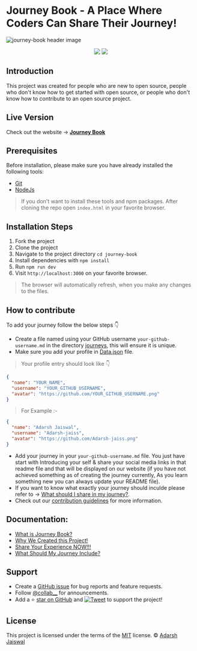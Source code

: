 # Journey Book - A Place Where Coders Can Share Their Journey!

![journey-book header image](https://socialify.git.ci/collab-community/journey-book/image?description=1&font=Inter&forks=1&issues=1&logo=https%3A%2F%2Fcdn2.iconfinder.com%2Fdata%2Ficons%2Fgeest-travel-kit%2F128%2Ftravel_journey-13-512.png&name=1&pattern=Solid&pulls=1&stargazers=1&theme=Dark)

<div align="center">
<img src="https://img.shields.io/badge/License-MIT-yellow.svg" />
<img src="https://github-size-badge.herokuapp.com/collab-community/journey-book.svg" />
  <a href="https://github.com/collab-community/journey-book"></a>
</div>

## Introduction

This project was created for people who are new to open source, people who don't know how to get started with open source, or people who don't know how to contribute to an open source project.

## Live Version

Check out the website &rarr; **[Journey Book](https://collab-community.github.io/journey-book/)**

## Prerequisites

Before installation, please make sure you have already installed the following tools:

- [Git](https://git-scm.com/downloads)
- [NodeJs](https://nodejs.org/en/download/)
> If you don't want to install these tools and npm packages. After cloning the repo open `index.html` in your favorite browser.

## Installation Steps

1. Fork the project
1. Clone the project
1. Navigate to the project directory `cd journey-book`
1. Install dependencies with `npm install`
1. Run `npm run dev`
1. Visit `http://localhost:3000` on your favorite browser.
> The browser will automatically refresh, when you make any changes to the files.

## How to contribute

To add your journey follow the below steps 👇
- Create a file named using your GitHub username `your-github-username.md` in the directory [journeys](https://github.com/collab-community/journey-book/tree/main/journeys), this will ensure it is unique.
- Make sure you add your profile in [Data.json](https://github.com/collab-community/journey-book/blob/main/Data.json) file.
> Your profile entry should look like 👇

```json
{
  "name": "YOUR_NAME",
  "username": "YOUR_GITHUB_USERNAME",
  "avatar": "https://github.com/YOUR_GITHUB_USERNAME.png"
}
```

> For Example :-

```json
{
  "name": "Adarsh Jaiswal",
  "username": "Adarsh-jaiss",
  "avatar": "https://github.com/Adarsh-jaiss.png"
}
```

- Add your journey in your `your-github-username.md` file. You just have start with Introducing your self & share your social media links in that readme file and that will be displayed on our website (if you have not achieved something as of creating the journey currently, As you learn something new you can always update your README file).
- If you want to know what exactly your journey should inculde please refer to &rarr; [What should I share in my journey?](https://collab-community.github.io/journey-book/#/_pages/what-should-i-share).
- Check out our [contribution guidelines](https://github.com/collab-community/journey-book/blob/main/.github/CONTRIBUTING.md) for more information.

## Documentation:
  - [What is Journey Book?](../_pages/what-is-this.md)
  - [Why We Created this Project!](../_pages/journey-book.md)
  - [Share Your Experience NOW!!!](../_pages/share-your-experience.md)
  - [What Should My Journey Include?](../_pages/what-should-i-share.md)

## Support

- Create a [GitHub issue](https://github.com/collab-community/journey-book/issues) for bug reports and feature requests.
- Follow [@collab__](https://twitter.com/collab__) for announcements.
- Add a ⭐️ [star on GitHub](https://github.com/collab-community/journey-book) and [![Tweet](https://img.shields.io/twitter/url?style=social&url=https%3A%2F%2Fgithub.com%2Fcollab-community%2Fjourney-book%26hashtags%3DJourneyBook%2Cjourneys%2COpenSource%2Ccollab%2CCollabCommunity)](https://twitter.com/intent/tweet?url=https%3A%2F%2Fgithub.com%2Fcollab-community%2Fjourney-book&hashtags=JourneyBook,journeys,OpenSource,collab,CollabCommunity) to support the project!

## License

This project is licensed under the terms of the [MIT](https://github.com/collab-community/journey-book/blob/main/LICENSE) license. © [Adarsh Jaiswal](https://github.com/Adarsh-jaiss)
